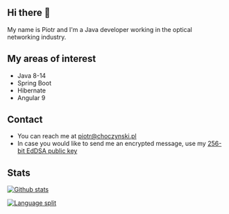 ## Hi there 👋
My name is Piotr and I'm a Java developer working in the optical networking industry.


## My areas of interest
- Java 8-14
- Spring Boot
- Hibernate
- Angular 9


## Contact
- You can reach me at piotr@choczynski.pl
- In case you would like to send me an encrypted message, use my [256-bit EdDSA public key](./public_key.asc)


## Stats
[![Github stats](https://github-readme-stats.vercel.app/api?username=pChocz)](https://github.com/anuraghazra/github-readme-stats)

[![Language split](https://github-readme-stats.vercel.app/api/top-langs/?username=pChocz&layout=compact)](https://github.com/anuraghazra/github-readme-stats)

<!--
**pChocz/pChocz** is a ✨ _special_ ✨ repository because its `README.md` (this file) appears on your GitHub profile.

Here are some ideas to get you started:

- 🔭 I’m currently working on ...
- 🌱 I’m currently learning ...
- 👯 I’m looking to collaborate on ...
- 🤔 I’m looking for help with ...
- 💬 Ask me about ...
- 📫 How to reach me: ...
- 😄 Pronouns: ...
- ⚡ Fun fact: ...
-->
